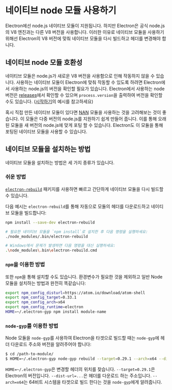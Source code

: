 # 네이티브 node 모듈 사용하기

Electron에선 node.js 네이티브 모듈이 지원됩니다. 하지만 Electron은 공식 node.js의
V8 엔진과는 다른 V8 버전을 사용합니다. 이러한 이유로 네이티브 모듈을 사용하기 위해선
Electron의 V8 버전에 맞춰 네이티브 모듈을 다시 빌드하고 헤더를 변경해야 합니다.

## 네이티브 node 모듈 호환성

네이티브 모듈은 node.js가 새로운 V8 버전을 사용함으로 인해 작동하지 않을 수 있습니다.
사용하는 네이티브 모듈이 Electron에 맞춰 작동할 수 있도록 하려면 Electron에서 사용하는
node.js의 버전을 확인할 필요가 있습니다. Electron에서 사용하는 node 버전은
[releases](https://github.com/electron/electron/releases)에서 확인할 수 있으며
`process.version`을 출력하여 버전을 확인할 수도 있습니다.
([시작하기](./quick-start.md)의
예시를 참고하세요)

혹시 직접 만든 네이티브 모듈이 있다면 [NAN](https://github.com/nodejs/nan/) 모듈을
사용하는 것을 고려해보는 것이 좋습니다. 이 모듈은 다중 버전의 node.js를 지원하기 쉽게
만들어 줍니다. 이를 통해 오래된 모듈을 새 버전의 node.js에 맞게 포팅 할 수 있습니다.
Electron도 이 모듈을 통해 포팅된 네이티브 모듈을 사용할 수 있습니다.

## 네이티브 모듈을 설치하는 방법

네이티브 모듈을 설치하는 방법은 세 가지 종류가 있습니다.

### 쉬운 방법

[`electron-rebuild`](https://github.com/paulcbetts/electron-rebuild) 패키지를
사용하면 빠르고 간단하게 네이티브 모듈을 다시 빌드할 수 있습니다.

다음 예시는 `electron-rebuild`를 통해 자동으로 모듈의 헤더를 다운로드하고 네이티브
모듈을 빌드합니다:

```sh
npm install --save-dev electron-rebuild

# 필요한 네이티브 모듈을 `npm install`로 설치한 후 다음 명령을 실행하세요:
./node_modules/.bin/electron-rebuild

# Windows에서 문제가 발생하면 다음 명령을 대신 실행하세요:
.\node_modules\.bin\electron-rebuild.cmd
```

### `npm`을 이용한 방법

또한 `npm`을 통해 설치할 수도 있습니다.
환경변수가 필요한 것을 제외하고 일반 Node 모듈을 설치하는 방법과 완전히 똑같습니다:

```bash
export npm_config_disturl=https://atom.io/download/atom-shell
export npm_config_target=0.33.1
export npm_config_arch=x64
export npm_config_runtime=electron
HOME=~/.electron-gyp npm install module-name
```

### `node-gyp`를 이용한 방법

Node 모듈을 `node-gyp`를 사용하여 Electron을 타겟으로 빌드할 때는 `node-gyp`에 헤더
다운로드 주소와 버전을 알려주어야 합니다:

```bash
$ cd /path-to-module/
$ HOME=~/.electron-gyp node-gyp rebuild --target=0.29.1 --arch=x64 --dist-url=https://atom.io/download/atom-shell
```

`HOME=~/.electron-gyp`은 변경할 헤더의 위치를 찾습니다. `--target=0.29.1`은
Electron의 버전입니다. `--dist-url=...`은 헤더를 다운로드 하는 주소입니다.
`--arch=x64`는 64비트 시스템을 타겟으로 빌드 한다는 것을 `node-gyp`에게 알려줍니다.
